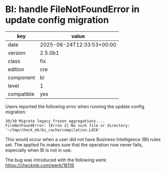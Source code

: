 [//]: # (werk v2)
# BI: handle FileNotFoundError in update config migration

key        | value
---------- | ---
date       | 2025-06-24T12:33:53+00:00
version    | 2.5.0b1
class      | fix
edition    | cre
component  | bi
level      | 1
compatible | yes

Users reported the following error when running the update config migration:

```console
39/39 Migrate legacy frozen aggregations....
FileNotFoundError: [Errno 2] No such file or directory: '~/tmp/check_mk/bi_cache/compilation.LOCK'
```

This would occur when a user did not have Business Intelligence (BI) rules set.
The applied fix makes sure that the operation now never fails, especially when
BI is not in use.

The bug was introduced with the following werk: https://checkmk.com/werk/18116
